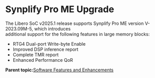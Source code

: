 # Synplify Pro ME Upgrade

The Libero SoC v2025.1 release supports Synplify Pro ME version V-2023.09M-5, which introduces<br /> additional support for the following features in large memory blocks:

-   RTG4 Dual-port Write-byte Enable
-   Improved DSP inference report
-   Complete TMR report
-   Enhanced Performance QoR

**Parent topic:**[Software Features and Enhancements](GUID-A4434C60-F587-46B4-BEE0-8A180B25A0CB.md)

